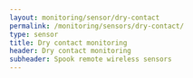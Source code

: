 ```yaml
---
layout: monitoring/sensor/dry-contact
permalink: /monitoring/sensors/dry-contact/
type: sensor
title: Dry contact monitoring
header: Dry contact monitoring
subheader: Spook remote wireless sensors
---
```

